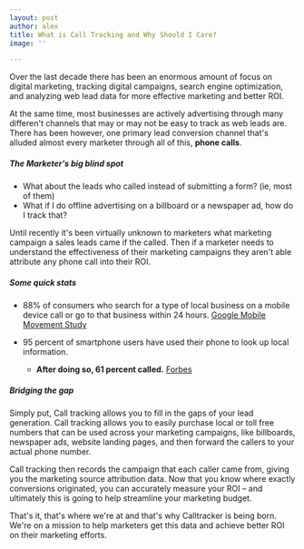 ```yaml
---
layout: post
author: alex
title: What is Call Tracking and Why Should I Care?
image: ''

---
```


Over the last decade there has been an enormous amount of focus on digital marketing, tracking digital campaigns, search engine optimization, and analyzing web lead data for more effective marketing and better ROI. 

At the same time, most businesses are actively advertising through many differen't channels that may or may not be easy to track as web leads are. There has been however, one primary lead conversion channel that's alluded almost every marketer through all of this, **phone calls**.

##### The Marketer's big blind spot

 * What about the leads who called instead of submitting a form? (ie, most of them)
 * What if I do offline advertising on a billboard or a newspaper ad, how do I track that?

Until recently it's been virtually unknown to marketers what marketing campaign a sales leads came if the called. Then if a marketer needs to understand the effectiveness of their marketing campaigns they aren't able attribute any phone call into their ROI.

##### Some quick stats

* 88% of consumers who search for a type of local business on a mobile device call or go to that business within 24 hours. [Google Mobile Movement Study](http://googlemobileads.blogspot.com/2011/04/smartphone-user-study-shows-mobile.html)

 * 95 percent of smartphone users have used their phone to look up local information. 
   * **After doing so, 61 percent called.** [Forbes](http://www.forbes.com/sites/cherylsnappconner/2013/11/12/fifty-essential-mobile-marketing-facts/)

##### Bridging the gap

Simply put, Call tracking allows you to fill in the gaps of your lead generation. Call tracking allows you to easily purchase local or toll free numbers that can be used across your marketing campaigns, like billboards, newspaper ads, website landing pages, and then forward the callers to your actual phone number. 

Call tracking then records the campaign that each caller came from, giving you the marketing source attribution data. Now that you know where exactly conversions originated, you can accurately measure your ROI – and ultimately this is going to help streamline your marketing budget. 

That's it, that's where we're at and that's why Calltracker is being born. We're on a mission to help marketers get this data and achieve better ROI on their marketing efforts.